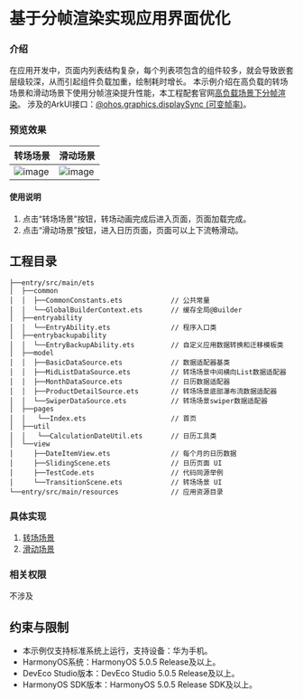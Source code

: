 # 基于分帧渲染实现应用界面优化

### 介绍

在应用开发中，页面内列表结构复杂，每个列表项包含的组件较多，就会导致嵌套层级较深，从而引起组件负载加重，绘制耗时增长。
本示例介绍在高负载的转场场景和滑动场景下使用分帧渲染提升性能，本工程配套官网[高负载场景下分帧渲染](https://developer.huawei.com/consumer/cn/doc/best-practices/bpta-dispose-highly-loaded-component-render)。
涉及的ArkUI接口：[@ohos.graphics.displaySync (可变帧率)](https://developer.huawei.com/consumer/cn/doc/harmonyos-references/js-apis-graphics-displaysync#displaysynccreate)。

### 预览效果

| 转场场景                                             | 滑动场景                                          |
|--------------------------------------------------|-----------------------------------------------|
| ![image](screenshots/device/TransitionScene.gif) | ![image](screenshots/device/SlidingScene.gif) |

#### 使用说明

1. 点击“转场场景”按钮，转场动画完成后进入页面，页面加载完成。
2. 点击“滑动场景”按钮，进入日历页面，页面可以上下流畅滑动。

## 工程目录

``` 
├──entry/src/main/ets                          
│  ├──common
│  │  ├──CommonConstants.ets            // 公共常量
│  │  └──GlobalBuilderContext.ets       // 缓存全局@Builder
│  ├──entryability
│  │  └──EntryAbility.ets               // 程序入口类
│  ├──entrybackupability
│  │  └──EntryBackupAbility.ets         // 自定义应用数据转换和迁移模板类
│  ├──model                              
│  │  ├──BasicDataSource.ets            // 数据适配器基类
│  │  ├──MidListDataSource.ets          // 转场场景中间横向List数据适配器
│  │  ├──MonthDataSource.ets            // 日历数据适配器
│  │  ├──ProductDetailSource.ets        // 转场场景底部瀑布流数据适配器
│  │  └──SwiperDataSource.ets           // 转场场景swiper数据适配器
│  ├──pages
│  │   └──Index.ets                     // 首页
│  ├──util
│  │   └──CalculationDateUtil.ets       // 日历工具类
│  └──view                        
│     ├──DateItemView.ets               // 每个月的日历数据
│     ├──SlidingScene.ets               // 日历页面 UI
│     ├──TestCode.ets                   // 代码同源举例
│     └──TransitionScene.ets            // 转场场景 UI
└──entry/src/main/resources             // 应用资源目录
``` 

### 具体实现

1. [转场场景](https://developer.huawei.com/consumer/cn/doc/best-practices/bpta-dispose-highly-loaded-component-render#section5987133112411)
2. [滑动场景](https://developer.huawei.com/consumer/cn/doc/best-practices/bpta-dispose-highly-loaded-component-render#section15195122915243)

### 相关权限

不涉及

## 约束与限制

* 本示例仅支持标准系统上运行，支持设备：华为手机。
* HarmonyOS系统：HarmonyOS 5.0.5 Release及以上。
* DevEco Studio版本：DevEco Studio 5.0.5 Release及以上。
* HarmonyOS SDK版本：HarmonyOS 5.0.5 Release SDK及以上。